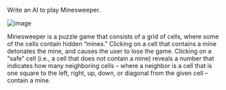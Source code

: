 Write an AI to play Minesweeper.

![image](https://user-images.githubusercontent.com/53656355/215526999-8821d6d7-c15d-45f0-96e4-a52aaa717241.png)

Minesweeper is a puzzle game that consists of a grid of cells, where some of the cells contain hidden “mines.” Clicking on a cell that contains a mine detonates the mine, and causes the user to lose the game. Clicking on a “safe” cell (i.e., a cell that does not contain a mine) reveals a number that indicates how many neighboring cells – where a neighbor is a cell that is one square to the left, right, up, down, or diagonal from the given cell – contain a mine.
